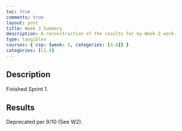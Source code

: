 ```yaml
---
toc: true
comments: true
layout: post
title: Week 3 Summary
description: A reconstruction of the results for my Week 2 work.
type: tangibles
courses: { csp: {week: 3, categories: [4.A]} }
categories: [C1.4]
---
```


## Description
<p>
Finished Sprint 1.
</p>

## Results
Deprecated per 9/10 (See W2).